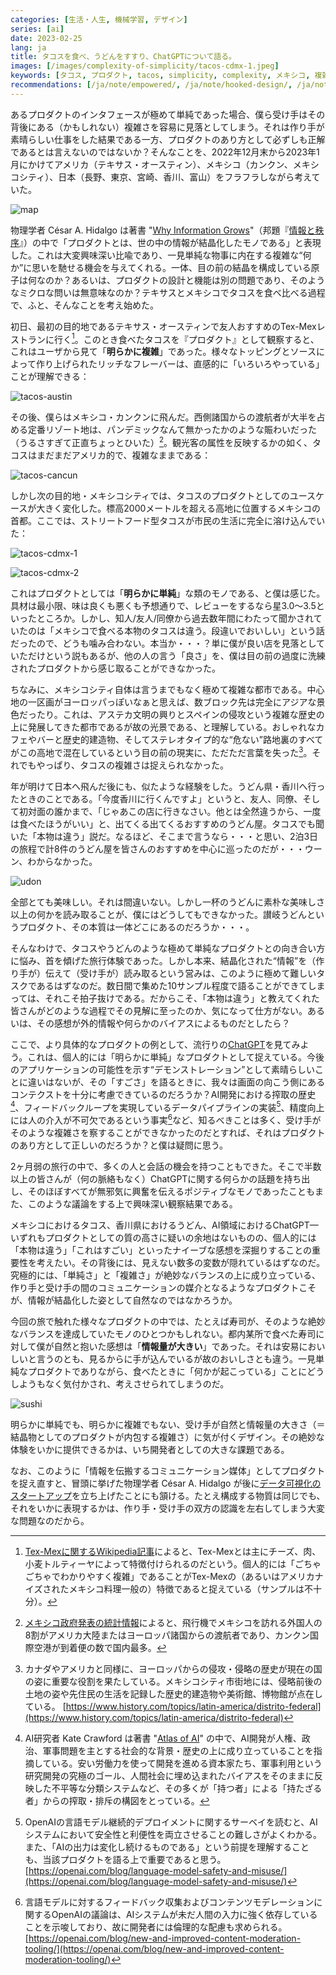 ```yaml
---
categories: [生活・人生, 機械学習, デザイン]
series: [ai]
date: 2023-02-25
lang: ja
title: タコスを食べ、うどんをすすり、ChatGPTについて語る。
images: [/images/complexity-of-simplicity/tacos-cdmx-1.jpeg]
keywords: [タコス, プロダクト, tacos, simplicity, complexity, メキシコ, 複雑, メキシコシティ, cdmx, 受け手]
recommendations: [/ja/note/empowered/, /ja/note/hooked-design/, /ja/note/product-management-myths/]
---
```


あるプロダクトのインタフェースが極めて単純であった場合、僕ら受け手はその背後にある（かもしれない）複雑さを容易に見落としてしまう。それは作り手が素晴らしい仕事をした結果である一方、プロダクトのあり方として必ずしも正解であるとは言えないのではないか？そんなことを、2022年12月末から2023年1月にかけてアメリカ（テキサス・オースティン）、メキシコ（カンクン、メキシコシティ）、日本（長野、東京、宮崎、香川、富山）をフラフラしながら考えていた。

![map](/images/complexity-of-simplicity/map.gif)

物理学者  César A. Hidalgo は著書 "[Why Information Grows](https://amzn.to/3Y73aD8)"（邦題『[情報と秩序](https://amzn.to/3EEJ1xz)』）の中で「プロダクトとは、世の中の情報が結晶化したモノである」と表現した。これは大変興味深い比喩であり、一見単純な物事に内在する複雑な“何か”に思いを馳せる機会を与えてくれる。一体、目の前の結晶を構成している原子は何なのか？あるいは、プロダクトの設計と機能は別の問題であり、そのようなミクロな問いは無意味なのか？テキサスとメキシコでタコスを食べ比べる過程で、ふと、そんなことを考え始めた。

初日、最初の目的地であるテキサス・オースティンで友人おすすめのTex-Mexレストランに行く[^1]。このとき食べたタコスを『プロダクト』として観察すると、これはユーザから見て「**明らかに複雑**」であった。様々なトッピングとソースによって作り上げられたリッチなフレーバーは、直感的に「いろいろやっている」ことが理解できる：

![tacos-austin](/images/complexity-of-simplicity/tacos-austin.jpeg)

その後、僕らはメキシコ・カンクンに飛んだ。西側諸国からの渡航者が大半を占める定番リゾート地は、パンデミックなんて無かったかのような賑わいだった（うるさすぎて正直ちょっとひいた）[^2]。観光客の属性を反映するかの如く、タコスはまだまだアメリカ的で、複雑なままである：

![tacos-cancun](/images/complexity-of-simplicity/tacos-cancun.jpeg)

しかし次の目的地・メキシコシティでは、タコスのプロダクトとしてのユースケースが大きく変化した。標高2000メートルを超える高地に位置するメキシコの首都。ここでは、ストリートフード型タコスが市民の生活に完全に溶け込んでいた：

![tacos-cdmx-1](/images/complexity-of-simplicity/tacos-cdmx-1.jpeg)

![tacos-cdmx-2](/images/complexity-of-simplicity/tacos-cdmx-2.jpeg)

これはプロダクトとしては「**明らかに単純**」な類のモノである、と僕は感じた。具材は最小限、味は良くも悪くも予想通りで、レビューをするなら星3.0〜3.5といったところか。しかし、知人/友人/同僚から過去数年間にわたって聞かされていたのは「メキシコで食べる本物のタコスは違う。段違いでおいしい」という話だったので、どうも噛み合わない。本当か・・・？単に僕が良い店を見落としていただけという説もあるが、他の人の言う「良さ」を、僕は目の前の過度に洗練されたプロダクトから感じ取ることができなかった。

ちなみに、メキシコシティ自体は言うまでもなく極めて複雑な都市である。中心地の一区画がヨーロッパっぽいなぁと思えば、数ブロック先は完全にアジアな景色だったり。これは、アステカ文明の興りとスペインの侵攻という複雑な歴史の上に発展してきた都市であるが故の光景である、と理解している。おしゃれなカフェやバーと歴史的建造物、そしてステレオタイプ的な“危ない”路地裏のすべてがこの高地で混在しているという目の前の現実に、ただただ言葉を失った[^3]。それでもやっぱり、タコスの複雑さは捉えられなかった。

年が明けて日本へ飛んだ後にも、似たような経験をした。うどん県・香川へ行ったときのことである。「今度香川に行くんですよ」というと、友人、同僚、そして初対面の誰かまで、「じゃあこの店に行きなさい。他とは全然違うから、一度は食べたほうがいい」と、出てくる出てくるおすすめのうどん屋。タコスでも聞いた「本物は違う」説だ。なるほど、そこまで言うなら・・・と思い、2泊3日の旅程で計8件のうどん屋を皆さんのおすすめを中心に巡ったのだが・・・ウーン、わからなかった。

![udon](/images/complexity-of-simplicity/udon.jpeg)

全部とても美味しい。それは間違いない。しかし一杯のうどんに素朴な美味しさ以上の何かを読み取ることが、僕にはどうしてもできなかった。讃岐うどんというプロダクト、その本質は一体どこにあるのだろうか・・・。

そんなわけで、タコスやうどんのような極めて単純なプロダクトとの向き合い方に悩み、首を傾げた旅行体験であった。しかし本来、結晶化された“情報”を（作り手が）伝えて（受け手が）読み取るという営みは、このように極めて難しいタスクであるはずなのだ。数日間で集めた10サンプル程度で語ることができてしまっては、それこそ拍子抜けである。だからこそ、「本物は違う」と教えてくれた皆さんがどのような過程でその見解に至ったのか、気になって仕方がない。あるいは、その感想が外的情報や何らかのバイアスによるものだとしたら？

ここで、より具体的なプロダクトの例として、流行りの[ChatGPT](https://openai.com/blog/chatgpt/)を見てみよう。これは、個人的には「明らかに単純」なプロダクトとして捉えている。今後のアプリケーションの可能性を示す“デモンストレーション”として素晴らしいことに違いはないが、その「すごさ」を語るときに、我々は画面の向こう側にあるコンテクストを十分に考慮できているのだろうか？AI開発における搾取の歴史[^4]、フィードバックループを実現しているデータパイプラインの実装[^5]、精度向上には人の介入が不可欠であるという事実[^6]など、知るべきことは多く、受け手がそのような複雑さを察することができなかったのだとすれば、それはプロダクトのあり方として正しいのだろうか？と僕は疑問に思う。

2ヶ月弱の旅行の中で、多くの人と会話の機会を持つこともできた。そこで半数以上の皆さんが（何の脈絡もなく）ChatGPTに関する何らかの話題を持ち出し、そのほぼすべてが無邪気に興奮を伝えるポジティブなモノであったこともまた、このような議論をする上で興味深い観察結果である。

メキシコにおけるタコス、香川県におけるうどん、AI領域におけるChatGPT—いずれもプロダクトとしての質の高さに疑いの余地はないものの、個人的には「本物は違う」「これはすごい」といったナイーブな感想を深掘りすることの重要性を考えたい。その背後には、見えない数多の変数が隠れているはずなのだ。究極的には、「単純さ」と「複雑さ」が絶妙なバランスの上に成り立っている、作り手と受け手の間のコミュニケーションの媒介となるようなプロダクトこそが、情報が結晶化した姿として自然なのではなかろうか。

今回の旅で触れた様々なプロダクトの中では、たとえば寿司が、そのような絶妙なバランスを達成していたモノのひとつかもしれない。都内某所で食べた寿司に対して僕が自然と抱いた感想は「**情報量が大きい**」であった。それは安易においしいと言うのとも、見るからに手が込んでいるが故のおいしさとも違う。一見単純なプロダクトでありながら、食べたときに「何かが起こっている」ことにどうしようもなく気付かされ、考えさせられてしまうのだ。

![sushi](/images/complexity-of-simplicity/sushi.jpeg)

明らかに単純でも、明らかに複雑でもない、受け手が自然と情報量の大きさ（＝結晶物としてのプロダクトが内包する複雑さ）に気が付くデザイン。その絶妙な体験をいかに提供できるかは、いち開発者としての大きな課題である。

なお、このように「情報を伝搬するコミュニケーション媒体」としてプロダクトを捉え直すと、冒頭に挙げた物理学者 César A. Hidalgo が後に[データ可視化のスタートアップ](https://www.datawheel.us/)を立ち上げたことにも頷ける。たとえ構成する物質は同じでも、それをいかに表現するかは、作り手・受け手の双方の認識を左右してしまう大変な問題なのだから。

[^1]: [Tex-Mexに関するWikipedia記事](https://en.wikipedia.org/wiki/Tex-Mex)によると、Tex-Mexとは主にチーズ、肉、小麦トルティーヤによって特徴付けられるのだという。個人的には「ごちゃごちゃでわかりやすく複雑」であることがTex-Mexの（あるいはアメリカナイズされたメキシコ料理一般の）特徴であると捉えている（サンプルは不十分）。

[^2]: [メキシコ政府発表の統計情報](https://www.datatur.sectur.gob.mx/SitePages/Visitantes%20por%20Nacionalidad.aspx)によると、飛行機でメキシコを訪れる外国人の8割がアメリカ大陸またはヨーロッパ諸国からの渡航者であり、カンクン国際空港が到着便の数で国内最多。

[^3]: カナダやアメリカと同様に、ヨーロッパからの侵攻・侵略の歴史が現在の国の姿に重要な役割を果たしている。メキシコシティ市街地には、侵略前後の土地の姿や先住民の生活を記録した歴史的建造物や美術館、博物館が点在している。 [https://www.history.com/topics/latin-america/distrito-federal](https://www.history.com/topics/latin-america/distrito-federal)

[^4]: AI研究者 Kate Crawford は著書 "[Atlas of AI](https://amzn.to/3KEAZIH)" の中で、AI開発が人権、政治、軍事問題を主とする社会的な背景・歴史の上に成り立っていることを指摘している。安い労働力を使って開発を進める資本家たち、軍事利用という研究開発の究極のゴール、人間社会に埋め込まれたバイアスをそのままに反映した不平等な分類システムなど、その多くが「持つ者」による「持たざる者」からの搾取・排斥の構図をとっている。

[^5]: OpenAIの言語モデル継続的デプロイメントに関するサーベイを読むと、AIシステムにおいて安全性と利便性を両立させることの難しさがよくわかる。また、「AIの出力は変化し続けるものである」という前提を理解することも、当該プロダクトを語る上で重要であると思う。 [https://openai.com/blog/language-model-safety-and-misuse/](https://openai.com/blog/language-model-safety-and-misuse/)

[^6]: 言語モデルに対するフィードバック収集およびコンテンツモデレーションに関するOpenAIの議論は、AIシステムが未だ人間の入力に強く依存していることを示唆しており、故に開発者には倫理的な配慮も求められる。 [https://openai.com/blog/new-and-improved-content-moderation-tooling/](https://openai.com/blog/new-and-improved-content-moderation-tooling/)
